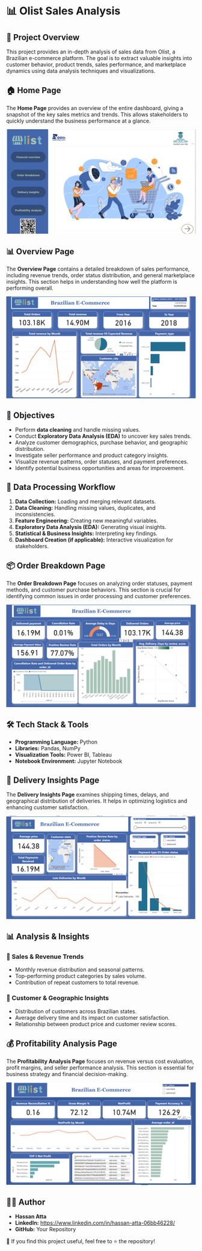 # 📊 Olist Sales Analysis

## 📌 Project Overview
This project provides an in-depth analysis of sales data from Olist, a Brazilian e-commerce platform. The goal is to extract valuable insights into customer behavior, product trends, sales performance, and marketplace dynamics using data analysis techniques and visualizations.


## 🏠 Home Page
The **Home Page** provides an overview of the entire dashboard, giving a snapshot of the key sales metrics and trends. This allows stakeholders to quickly understand the business performance at a glance.

![Home](pictures/Home.png)

## 📊 Overview Page
The **Overview Page** contains a detailed breakdown of sales performance, including revenue trends, order status distribution, and general marketplace insights. This section helps in understanding how well the platform is performing overall.

![Overview](pictures/Overview.png)

## 🎯 Objectives
- Perform **data cleaning** and handle missing values.
- Conduct **Exploratory Data Analysis (EDA)** to uncover key sales trends.
- Analyze customer demographics, purchase behavior, and geographic distribution.
- Investigate seller performance and product category insights.
- Visualize revenue patterns, order statuses, and payment preferences.
- Identify potential business opportunities and areas for improvement.

## 🔄 Data Processing Workflow
1. **Data Collection:** Loading and merging relevant datasets.
2. **Data Cleaning:** Handling missing values, duplicates, and inconsistencies.
3. **Feature Engineering:** Creating new meaningful variables.
4. **Exploratory Data Analysis (EDA):** Generating visual insights.
5. **Statistical & Business Insights:** Interpreting key findings.
6. **Dashboard Creation (if applicable):** Interactive visualization for stakeholders.

## 📦 Order Breakdown Page
The **Order Breakdown Page** focuses on analyzing order statuses, payment methods, and customer purchase behaviors. This section is crucial for identifying common issues in order processing and customer preferences.

![Order Breakdown](pictures/order%20brekdown.png)

## 🛠️ Tech Stack & Tools
- **Programming Language:** Python
- **Libraries:** Pandas, NumPy
- **Visualization Tools:** Power BI, Tableau 
- **Notebook Environment:** Jupyter Notebook

## 🚚 Delivery Insights Page
The **Delivery Insights Page** examines shipping times, delays, and geographical distribution of deliveries. It helps in optimizing logistics and enhancing customer satisfaction.

![Delivery Insights](pictures/Delivery%20Insights.png)

## 📊 Analysis & Insights
### 🛒 Sales & Revenue Trends
- Monthly revenue distribution and seasonal patterns.
- Top-performing product categories by sales volume.
- Contribution of repeat customers to total revenue.

### 📍 Customer & Geographic Insights
- Distribution of customers across Brazilian states.
- Average delivery time and its impact on customer satisfaction.
- Relationship between product price and customer review scores.

## 💰 Profitability Analysis Page
The **Profitability Analysis Page** focuses on revenue versus cost evaluation, profit margins, and seller performance analysis. This section is essential for business strategy and financial decision-making.

![Profitability Analysis](pictures/Profitability%20Analysis.png)

## 👨‍💻 Author
- **Hassan Atta**
- **LinkedIn:** https://www.linkedin.com/in/hassan-atta-06bb46228/
- **GitHub:** Your Repository

📢 If you find this project useful, feel free to ⭐ the repository!

